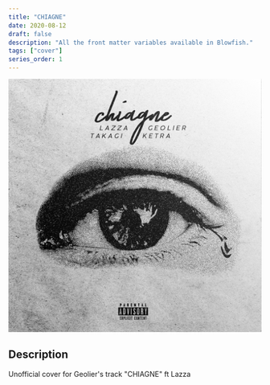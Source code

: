 ```yaml
---
title: "CHIAGNE"
date: 2020-08-12
draft: false
description: "All the front matter variables available in Blowfish."
tags: ["cover"]
series_order: 1
---
```


!["CHIAGNE"](featured.png)

## Description
Unofficial cover for Geolier's track "CHIAGNE" ft Lazza
